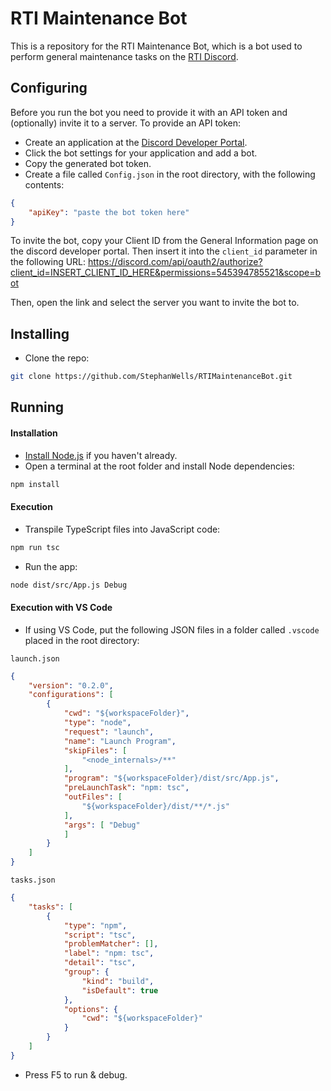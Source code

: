 # RTI Maintenance Bot
This is a repository for the RTI Maintenance Bot, which is a bot used to perform general maintenance tasks on the [RTI Discord](https://discord.gg/rti).

## Configuring
Before you run the bot you need to provide it with an API token and (optionally) invite it to a server.
To provide an API token:
  * Create an application at the [Discord Developer Portal](https://discord.com/developers/applications).
  * Click the bot settings for your application and add a bot.
  * Copy the generated bot token.
  * Create a file called `Config.json` in the root directory, with the following contents:
```json
{
    "apiKey": "paste the bot token here"
}
```

To invite the bot, copy your Client ID from the General Information page on the discord developer portal.
Then insert it into the `client_id` parameter in the following URL:
https://discord.com/api/oauth2/authorize?client_id=INSERT_CLIENT_ID_HERE&permissions=545394785521&scope=bot

Then, open the link and select the server you want to invite the bot to.

## Installing
* Clone the repo:
```bash
git clone https://github.com/StephanWells/RTIMaintenanceBot.git
```

## Running
#### Installation
* [Install Node.js](https://nodejs.org/en/download/) if you haven't already.
* Open a terminal at the root folder and install Node dependencies:
```bash
npm install
```

#### Execution
* Transpile TypeScript files into JavaScript code:
```bash
npm run tsc
```
* Run the app:
```bash
node dist/src/App.js Debug
```

#### Execution with VS Code
* If using VS Code, put the following JSON files in a folder called `.vscode` placed in the root directory:

`launch.json`

```json
{
    "version": "0.2.0",
    "configurations": [
        {
            "cwd": "${workspaceFolder}",
            "type": "node",
            "request": "launch",
            "name": "Launch Program",
            "skipFiles": [
                "<node_internals>/**"
            ],
            "program": "${workspaceFolder}/dist/src/App.js",
            "preLaunchTask": "npm: tsc",
            "outFiles": [
                "${workspaceFolder}/dist/**/*.js"
            ],
            "args": [ "Debug"
            ]
        }
    ]
}
```

`tasks.json`

```json
{
    "tasks": [
        {
            "type": "npm",
            "script": "tsc",
            "problemMatcher": [],
            "label": "npm: tsc",
            "detail": "tsc",
            "group": {
                "kind": "build",
                "isDefault": true
            },
            "options": {
                "cwd": "${workspaceFolder}"
            }
        }
    ]
}
```
* Press F5 to run & debug.